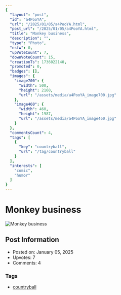 ```yaml
---
{
  "layout": "post",
  "id": "a4PooYA",
  "url": "/2025/01/05/a4PooYA.html",
  "post_url": "/2025/01/05/a4PooYA.html",
  "title": "Monkey business",
  "description": "",
  "type": "Photo",
  "nsfw": 0,
  "upVoteCount": 7,
  "downVoteCount": 15,
  "creationTs": 1736022140,
  "promoted": 0,
  "badges": [],
  "images": {
    "image700": {
      "width": 500,
      "height": 2160,
      "url": "/assets/media/a4PooYA_image700.jpg"
    },
    "image460": {
      "width": 460,
      "height": 1987,
      "url": "/assets/media/a4PooYA_image460.jpg"
    }
  },
  "commentsCount": 4,
  "tags": [
    {
      "key": "countryball",
      "url": "/tag/countryball"
    }
  ],
  "interests": [
    "comic",
    "humor"
  ]
}
---
```


# Monkey business

![Monkey business](/assets/media/a4PooYA_image700.jpg)

## Post Information

- Posted on: January 05, 2025
- Upvotes: 7
- Comments: 4

### Tags

- [countryball](/tag/countryball)
